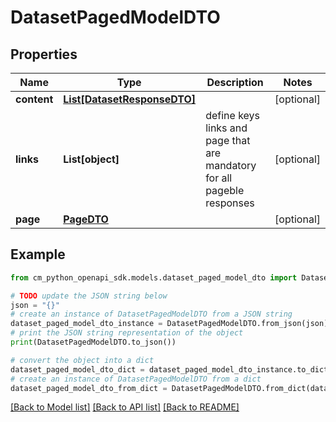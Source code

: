 # DatasetPagedModelDTO


## Properties

Name | Type | Description | Notes
------------ | ------------- | ------------- | -------------
**content** | [**List[DatasetResponseDTO]**](DatasetResponseDTO.md) |  | [optional] 
**links** | **List[object]** | define keys links and page that are mandatory for all pageble responses | [optional] 
**page** | [**PageDTO**](PageDTO.md) |  | [optional] 

## Example

```python
from cm_python_openapi_sdk.models.dataset_paged_model_dto import DatasetPagedModelDTO

# TODO update the JSON string below
json = "{}"
# create an instance of DatasetPagedModelDTO from a JSON string
dataset_paged_model_dto_instance = DatasetPagedModelDTO.from_json(json)
# print the JSON string representation of the object
print(DatasetPagedModelDTO.to_json())

# convert the object into a dict
dataset_paged_model_dto_dict = dataset_paged_model_dto_instance.to_dict()
# create an instance of DatasetPagedModelDTO from a dict
dataset_paged_model_dto_from_dict = DatasetPagedModelDTO.from_dict(dataset_paged_model_dto_dict)
```
[[Back to Model list]](../README.md#documentation-for-models) [[Back to API list]](../README.md#documentation-for-api-endpoints) [[Back to README]](../README.md)


